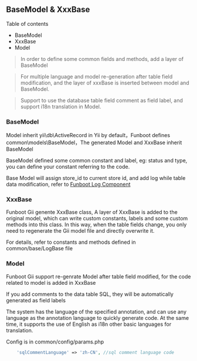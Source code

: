 BaseModel & XxxBase
-----------

Table of contents
- BaseModel
- XxxBase
- Model


> In order to define some common fields and methods, add a layer of BaseModel

> For multiple language and model re-generation after table field modification, and the layer of xxxBase is inserted between model and BaseModel.

> Support to use the database table field comment as field label, and support i18n translation in Model.


### BaseModel

Model inherit yii\db\ActiveRecord in Yii by default，Funboot defines common\models\BaseModel，The generated Model and XxxBase inherit BaseModel

BaseModel defined some common constant and label, eg: status and type, you can define your constant referring to the code.

Base Model will assign store_id to current store id, and add log while table data modification, refer to [Funboot Log Component](dev-log.md)


### XxxBase

Funboot Gii genente XxxBase class, A layer of XxxBase is added to the original model, which can write custom constants, labels and some custom methods into this class. In this way, when the table fields change, you only need to regenerate the Gii model file and directly overwrite it.

For details, refer to constants and methods defined in common/base/LogBase file

### Model

Funboot Gii support re-genrate Model after table field modified, for the code related to model is added in XxxBase

If you add comments to the data table SQL, they will be automatically generated as field labels

The system has the language of the specified annotation, and can use any language as the annotation language to quickly generate code. At the same time, it supports the use of English as i18n other basic languages for translation.

Config is in common/config/params.php

```php
    'sqlCommentLanguage' => 'zh-CN', //sql comment language code
```


